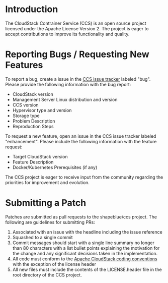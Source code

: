 # Introduction

The CloudStack Contrainer Service (CCS) is an open source project licensed under the Apache License Version 2.  The project is eager to accept contributions to improve its functionality and quality.

# Reporting Bugs / Requesting New Features

To report a bug, create a issue in the [CCS issue tracker](https://github.com/shapeblue/ccs/issues) labeled "bug".  Please provide the following information with the bug report:

  * CloudStack version
  * Management Server Linux distribution and version
  * CCS version
  * Hypervisor type and version
  * Storage type
  * Problem Description
  * Reproduction Steps

To request a new feature, open an issue in the CCS issue tracker labeled "enhancement".  Please include  the following information with the feature request:

   * Target CloudStack version
   * Feature Description
   * Docker/Kubernetes Prerequisites (if any)

The CCS project is eager to receive input from the community regarding the priorities for improvement and evolution.

# Submitting a Patch

Patches are submitted as pull requests to the shapeblue/ccs project.  The following are guidelines for submitting PRs:

  1. Associated with an issue with the headline including the issue reference
  2. Squashed to a single commit
  3. Commit messages should start with a single line summary no longer than 80 characters with a list bullet points explaining the motivation for the change and any significant decisions taken in the implementation.
  4. All code must conform to the [Apache CloudStack coding conventions](https://cwiki.apache.org/confluence/display/CLOUDSTACK/Coding+conventions) with the exception of the license header
  5. All new files must include the contents of the LICENSE.header file in the root directory of the CCS project.

